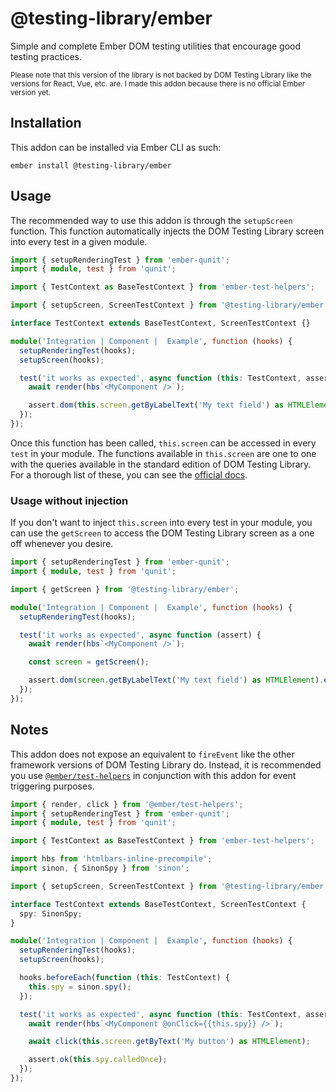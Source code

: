 # @testing-library/ember

Simple and complete Ember DOM testing utilities that encourage good testing practices.

<small>Please note that this version of the library is not backed by DOM Testing Library like the versions for React, Vue, etc. are. I made this addon because there is no official Ember version yet.</small>

## Installation

This addon can be installed via Ember CLI as such:

```
ember install @testing-library/ember
```

## Usage

The recommended way to use this addon is through the `setupScreen` function. This function automatically injects the DOM Testing Library screen into every test in a given module.

```ts
import { setupRenderingTest } from 'ember-qunit';
import { module, test } from 'qunit';

import { TestContext as BaseTestContext } from 'ember-test-helpers';

import { setupScreen, ScreenTestContext } from '@testing-library/ember';

interface TestContext extends BaseTestContext, ScreenTestContext {}

module('Integration | Component |  Example', function (hooks) {
  setupRenderingTest(hooks);
  setupScreen(hooks);

  test('it works as expected', async function (this: TestContext, assert) {
    await render(hbs`<MyComponent />`);

    assert.dom(this.screen.getByLabelText('My text field') as HTMLElement).exists();
  });
});
```

Once this function has been called, `this.screen` can be accessed in every `test` in your module. The functions available in `this.screen` are one to one with the queries available in the standard edition of DOM Testing Library. For a thorough list of these, you can see the [official docs](https://testing-library.com/docs/queries/about).

### Usage without injection

If you don't want to inject `this.screen` into every test in your module, you can use the `getScreen` to access the DOM Testing Library screen as a one off whenever you desire.

```ts
import { setupRenderingTest } from 'ember-qunit';
import { module, test } from 'qunit';

import { getScreen } from '@testing-library/ember';

module('Integration | Component |  Example', function (hooks) {
  setupRenderingTest(hooks);

  test('it works as expected', async function (assert) {
    await render(hbs`<MyComponent />`);

    const screen = getScreen();

    assert.dom(screen.getByLabelText('My text field') as HTMLElement).exists();
  });
});
```

## Notes

This addon does not expose an equivalent to `fireEvent` like the other framework versions of DOM Testing Library do. Instead, it is recommended you use [`@ember/test-helpers`](https://github.com/emberjs/ember-test-helpers) in conjunction with this addon for event triggering purposes.

```ts
import { render, click } from '@ember/test-helpers';
import { setupRenderingTest } from 'ember-qunit';
import { module, test } from 'qunit';

import { TestContext as BaseTestContext } from 'ember-test-helpers';

import hbs from 'htmlbars-inline-precompile';
import sinon, { SinonSpy } from 'sinon';

import { setupScreen, ScreenTestContext } from '@testing-library/ember';

interface TestContext extends BaseTestContext, ScreenTestContext {
  spy: SinonSpy;
}

module('Integration | Component |  Example', function (hooks) {
  setupRenderingTest(hooks);
  setupScreen(hooks);

  hooks.beforeEach(function (this: TestContext) {
    this.spy = sinon.spy();
  });

  test('it works as expected', async function (this: TestContext, assert) {
    await render(hbs`<MyComponent @onClick={{this.spy}} />`);

    await click(this.screen.getByText('My button') as HTMLElement);

    assert.ok(this.spy.calledOnce);
  });
});
```
